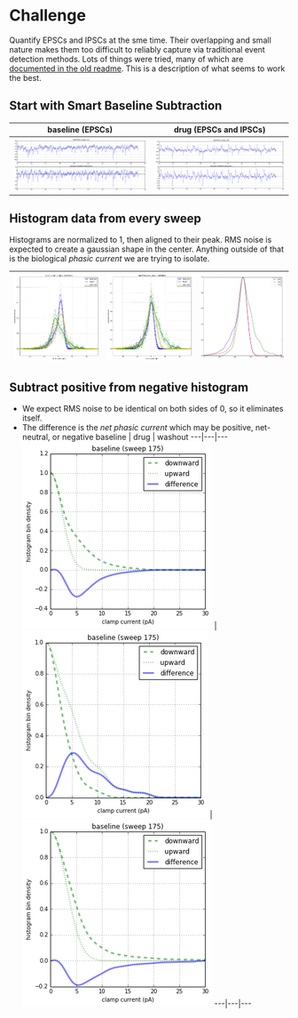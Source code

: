 # Challenge
Quantify EPSCs and IPSCs at the sme time. Their overlapping and small nature makes them too difficult to reliably capture via traditional event detection methods. Lots of things were tried, many of which are [documented in the old readme](readme_old.md). This is a description of what seems to work the best.

## Start with Smart Baseline Subtraction
baseline (EPSCs) | drug (EPSCs and IPSCs)
---|---
![](data-baseline-1.png) | ![](data-drug-1.png)

## Histogram data from every sweep
Histograms are normalized to 1, then aligned to their peak. RMS noise is expected to create a gaussian shape in the center. Anything outside of that is the biological _phasic current_ we are trying to isolate.

![](05.png) | ![](07.png) | ![](11.png)
---|---|---

## Subtract positive from negative histogram
- We expect RMS noise to be identical on both sides of 0, so it eliminates itself.
- The difference is the _net phasic current_ which may be positive, net-neutral, or negative
baseline | drug | washout
---|---|---
![](13a.png) | ![](13b.png) | ![](13c.png)
---|---|---
